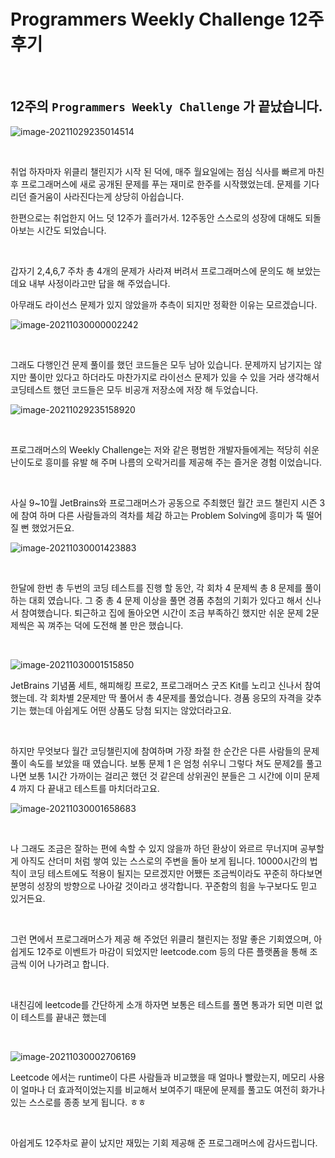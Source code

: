 # Programmers Weekly Challenge 12주 후기

​		

## 12주의  `Programmers Weekly Challenge` 가 끝났습니다.

![image-20211029235014514](https://raw.githubusercontent.com/Shane-Park/mdblog/main/devlife/ProgrammersWeekly.assets/image-20211029235014514.png)

​		

취업 하자마자 위클리 챌린지가 시작 된 덕에, 매주 월요일에는 점심 식사를 빠르게 마친 후 프로그래머스에 새로 공개된 문제를 푸는 재미로 한주를 시작했었는데. 문제를 기다리던 즐거움이 사라진다는게 상당히 아쉽습니다.

한편으로는 취업한지 어느 덧 12주가 흘러가서. 12주동안 스스로의 성장에 대해도 되돌아보는 시간도 되었습니다.

​	

갑자기 2,4,6,7 주차 총 4개의 문제가 사라져 버려서 프로그래머스에 문의도 해 보았는데요 내부 사정이라고만 답을 해 주었습니다. 

아무래도 라이선스 문제가 있지 않았을까 추측이 되지만 정확한 이유는 모르겠습니다.

![image-20211030000002242](https://raw.githubusercontent.com/Shane-Park/mdblog/main/devlife/ProgrammersWeekly.assets/image-20211030000002242.png)

​		

그래도 다행인건 문제 풀이를 했던 코드들은 모두 남아 있습니다. 문제까지 남기지는 않지만 풀이만 있다고 하더라도 마찬가지로 라이선스 문제가 있을 수 있을 거라 생각해서 코딩테스트 했던 코드들은 모두 비공개 저장소에 저장 해 두었습니다.

![image-20211029235158920](https://raw.githubusercontent.com/Shane-Park/mdblog/main/devlife/ProgrammersWeekly.assets/image-20211029235158920.png)

​		

프로그래머스의 Weekly Challenge는 저와 같은 평범한 개발자들에게는 적당히 쉬운 난이도로 흥미를 유발 해 주며 나름의 오락거리를 제공해 주는 즐거운 경험 이었습니다.

​	

사실 9~10월 JetBrains와 프로그래머스가 공동으로 주최했던 월간 코드 챌린지 시즌 3에 참여 하며 다른 사람들과의 격차를 체감 하고는 Problem Solving에 흥미가 뚝 떨어질 뻔 했었거든요.

![image-20211030001423883](https://raw.githubusercontent.com/Shane-Park/mdblog/main/devlife/ProgrammersWeekly.assets/image-20211030001423883.png)

​	

한달에 한번 총 두번의 코딩 테스트를 진행 할 동안, 각 회차 4 문제씩 총 8 문제를 풀이 하는 대회 였습니다. 그 중 총 4 문제 이상을 풀면 경품 추첨의 기회가 있다고 해서 신나서 참여했습니다. 퇴근하고 집에 돌아오면 시간이 조금 부족하긴 했지만 쉬운 문제 2문제씩은 꼭 껴주는 덕에 도전해 볼 만은 했습니다.

​		

![image-20211030001515850](https://raw.githubusercontent.com/Shane-Park/mdblog/main/devlife/ProgrammersWeekly.assets/image-20211030001515850.png)

JetBrains 기념품 세트, 해피해킹 프로2, 프로그래머스 굿즈 Kit를 노리고 신나서 참여 했는데. 각 회차별 2문제만 딱 풀어서 총 4문제를 풀었습니다. 경품 응모의 자격을 갖추기는 했는데 아쉽게도 어떤 상품도 당첨 되지는 않았더라고요.

​		

하지만 무엇보다 월간 코딩챌린지에 참여하며 가장 좌절 한 순간은 다른 사람들의 문제 풀이 속도를 보았을 때 였습니다. 보통 문제 1 은 엄청 쉬우니 그렇다 쳐도 문제2를 풀고 나면 보통 1시간 가까이는 걸리곤 했던 것 같은데 상위권인 분들은 그 시간에 이미 문제 4 까지 다 끝내고 테스트를 마치더라고요.

![image-20211030001658683](https://raw.githubusercontent.com/Shane-Park/mdblog/main/devlife/ProgrammersWeekly.assets/image-20211030001658683.png)

​		

나 그래도 조금은 잘하는 편에 속할 수 있지 않을까 하던 환상이 와르르 무너지며 공부할 게 아직도 산더미 처럼 쌓여 있는 스스로의 주변을 돌아 보게 됩니다. 10000시간의 법칙이 코딩 테스트에도 적용이 될지는 모르겠지만 어쨌든 조금씩이라도 꾸준히 하다보면 분명히 성장의 방향으로 나아갈 것이라고 생각합니다. 꾸준함의 힘을 누구보다도 믿고 있거든요.

​	

그런 면에서 프로그래머스가 제공 해 주었던 위클리 챌린지는 정말 좋은 기회였으며, 아쉽게도 12주로 이벤트가 마감이 되었지만 leetcode.com 등의 다른 플랫폼을 통해 조금씩 이어 나가려고 합니다.

​	

내친김에 leetcode를 간단하게 소개 하자면 보통은 테스트를 풀면 통과가 되면 미련 없이 테스트를 끝내곤 했는데

​	

![image-20211030002706169](https://raw.githubusercontent.com/Shane-Park/mdblog/main/devlife/ProgrammersWeekly.assets/image-20211030002706169.png)

Leetcode 에서는 runtime이 다른 사람들과 비교했을 때 얼마나 빨랐는지, 메모리 사용이 얼마나 더 효과적이었는지를 비교해서 보여주기 때문에 문제를 풀고도 여전히 화가나 있는 스스로를 종종 보게 됩니다. ㅎㅎ

​	

아쉽게도 12주차로 끝이 났지만 재밌는 기회 제공해 준 프로그래머스에 감사드립니다.